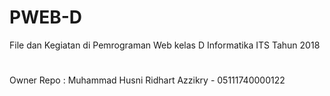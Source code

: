 # PWEB-D
File dan Kegiatan di Pemrograman Web kelas D Informatika ITS Tahun 2018
#
Owner Repo : Muhammad Husni Ridhart Azzikry - 05111740000122
